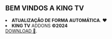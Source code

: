 ## BEM VINDOS A KING TV
                                                      
<li><strong>ATUALIZAÇÃO DE FORMA AUTOMÁTICA</strong>. ❤️</li>
<li><b>KING TV</b> ADDONS <strong>©2024</strong></li>
 <a href="plugin.video.kingtv.zip">DOWNLOAD 📂</a>.</li>                                                                                 
